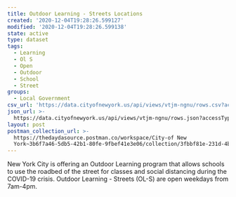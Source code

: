 ```yaml
---
title: Outdoor Learning - Streets Locations
created: '2020-12-04T19:28:26.599127'
modified: '2020-12-04T19:28:26.599138'
state: active
type: dataset
tags:
  - Learning
  - Ol S
  - Open
  - Outdoor
  - School
  - Street
groups:
  - Local Government
csv_url: 'https://data.cityofnewyork.us/api/views/vtjm-ngnu/rows.csv?accessType=DOWNLOAD'
json_url: >-
  https://data.cityofnewyork.us/api/views/vtjm-ngnu/rows.json?accessType=DOWNLOAD
layout: post
postman_collection_url: >-
  https://thedaydasource.postman.co/workspace/City-of New
  York~3b6f7a46-5db5-42b1-80fe-9fbef41e3e06/collection/3fbbf81e-231d-4b39-9b58-bbc87cddaedd
---
```

New York City is offering an Outdoor Learning program that allows schools to use the roadbed of the street for classes and social distancing during the COVID-19 crisis. Outdoor Learning - Streets (OL-S) are open weekdays from 7am-4pm.
